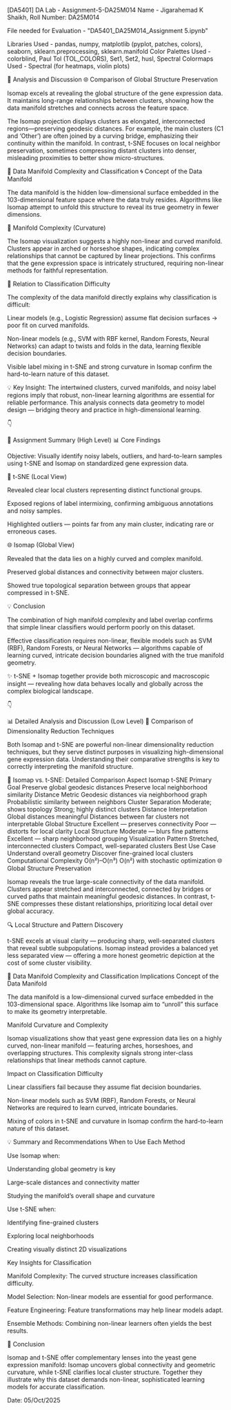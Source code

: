 [DA5401] DA Lab - Assignment-5-DA25M014 Name - Jigarahemad K Shaikh, Roll Number: DA25M014

File needed for Evaluation - "DA5401_DA25M014_Assignment 5.ipynb"

Libraries Used - pandas, numpy, matplotlib (pyplot, patches, colors), seaborn, sklearn.preprocessing, sklearn.manifold
Color Palettes Used	- colorblind, Paul Tol (TOL_COLORS), Set1, Set2, husl, Spectral
Colormaps Used - Spectral (for heatmaps, violin plots)

🧠 Analysis and Discussion
🌐 Comparison of Global Structure Preservation

Isomap excels at revealing the global structure of the gene expression data.
It maintains long-range relationships between clusters, showing how the data manifold stretches and connects across the feature space.

The Isomap projection displays clusters as elongated, interconnected regions—preserving geodesic distances.
For example, the main clusters (C1 and ‘Other’) are often joined by a curving bridge, emphasizing their continuity within the manifold.
In contrast, t-SNE focuses on local neighbor preservation, sometimes compressing distant clusters into denser, misleading proximities to better show micro-structures.

🧬 Data Manifold Complexity and Classification
🌀 Concept of the Data Manifold

The data manifold is the hidden low-dimensional surface embedded in the 103-dimensional feature space where the data truly resides.
Algorithms like Isomap attempt to unfold this structure to reveal its true geometry in fewer dimensions.

🌊 Manifold Complexity (Curvature)

The Isomap visualization suggests a highly non-linear and curved manifold.
Clusters appear in arched or horseshoe shapes, indicating complex relationships that cannot be captured by linear projections.
This confirms that the gene expression space is intricately structured, requiring non-linear methods for faithful representation.

🎯 Relation to Classification Difficulty

The complexity of the data manifold directly explains why classification is difficult:

Linear models (e.g., Logistic Regression) assume flat decision surfaces → poor fit on curved manifolds.

Non-linear models (e.g., SVM with RBF kernel, Random Forests, Neural Networks) can adapt to twists and folds in the data, learning flexible decision boundaries.

Visible label mixing in t-SNE and strong curvature in Isomap confirm the hard-to-learn nature of this dataset.

💡 Key Insight:
The intertwined clusters, curved manifolds, and noisy label regions imply that robust, non-linear learning algorithms are essential for reliable performance.
This analysis connects data geometry to model design — bridging theory and practice in high-dimensional learning.

👇

🏁 Assignment Summary (High Level)
📊 Core Findings

Objective:
Visually identify noisy labels, outliers, and hard-to-learn samples using t-SNE and Isomap on standardized gene expression data.

🎯 t-SNE (Local View)

Revealed clear local clusters representing distinct functional groups.

Exposed regions of label intermixing, confirming ambiguous annotations and noisy samples.

Highlighted outliers — points far from any main cluster, indicating rare or erroneous cases.

🌐 Isomap (Global View)

Revealed that the data lies on a highly curved and complex manifold.

Preserved global distances and connectivity between major clusters.

Showed true topological separation between groups that appear compressed in t-SNE.

💡 Conclusion

The combination of high manifold complexity and label overlap confirms that
simple linear classifiers would perform poorly on this dataset.

Effective classification requires non-linear, flexible models such as
SVM (RBF), Random Forests, or Neural Networks —
algorithms capable of learning curved, intricate decision boundaries aligned with the true manifold geometry.

✨ t-SNE + Isomap together provide both microscopic and macroscopic insight — revealing how data behaves locally and globally across the complex biological landscape.


👇

📊 Detailed Analysis and Discussion (Low Level)
🧭 Comparison of Dimensionality Reduction Techniques

Both Isomap and t-SNE are powerful non-linear dimensionality reduction techniques, but they serve distinct purposes in visualizing high-dimensional gene expression data.
Understanding their comparative strengths is key to correctly interpreting the manifold structure.

📘 Isomap vs. t-SNE: Detailed Comparison
Aspect	Isomap	t-SNE
Primary Goal	Preserve global geodesic distances	Preserve local neighborhood similarity
Distance Metric	Geodesic distances via neighborhood graph	Probabilistic similarity between neighbors
Cluster Separation	Moderate; shows topology	Strong; highly distinct clusters
Distance Interpretation	Global distances meaningful	Distances between far clusters not interpretable
Global Structure	Excellent — preserves connectivity	Poor — distorts for local clarity
Local Structure	Moderate — blurs fine patterns	Excellent — sharp neighborhood grouping
Visualization Pattern	Stretched, interconnected clusters	Compact, well-separated clusters
Best Use Case	Understand overall geometry	Discover fine-grained local clusters
Computational Complexity	O(n²)–O(n³)	O(n²) with stochastic optimization
🌐 Global Structure Preservation

Isomap reveals the true large-scale connectivity of the data manifold.
Clusters appear stretched and interconnected, connected by bridges or curved paths that maintain meaningful geodesic distances.
In contrast, t-SNE compresses these distant relationships, prioritizing local detail over global accuracy.

🔍 Local Structure and Pattern Discovery

t-SNE excels at visual clarity — producing sharp, well-separated clusters that reveal subtle subpopulations.
Isomap instead provides a balanced yet less separated view — offering a more honest geometric depiction at the cost of some cluster visibility.

🧬 Data Manifold Complexity and Classification Implications
Concept of the Data Manifold

The data manifold is a low-dimensional curved surface embedded in the 103-dimensional space.
Algorithms like Isomap aim to “unroll” this surface to make its geometry interpretable.

Manifold Curvature and Complexity

Isomap visualizations show that yeast gene expression data lies on a highly curved, non-linear manifold — featuring arches, horseshoes, and overlapping structures.
This complexity signals strong inter-class relationships that linear methods cannot capture.

Impact on Classification Difficulty

Linear classifiers fail because they assume flat decision boundaries.

Non-linear models such as SVM (RBF), Random Forests, or Neural Networks are required to learn curved, intricate boundaries.

Mixing of colors in t-SNE and curvature in Isomap confirm the hard-to-learn nature of this dataset.

💡 Summary and Recommendations
When to Use Each Method

Use Isomap when:

Understanding global geometry is key

Large-scale distances and connectivity matter

Studying the manifold’s overall shape and curvature

Use t-SNE when:

Identifying fine-grained clusters

Exploring local neighborhoods

Creating visually distinct 2D visualizations

Key Insights for Classification

Manifold Complexity: The curved structure increases classification difficulty.

Model Selection: Non-linear models are essential for good performance.

Feature Engineering: Feature transformations may help linear models adapt.

Ensemble Methods: Combining non-linear learners often yields the best results.

🎯 Conclusion

Isomap and t-SNE offer complementary lenses into the yeast gene expression manifold:
Isomap uncovers global connectivity and geometric curvature,
while t-SNE clarifies local cluster structure.
Together they illustrate why this dataset demands non-linear, sophisticated learning models for accurate classification.

Date: 05/Oct/2025
